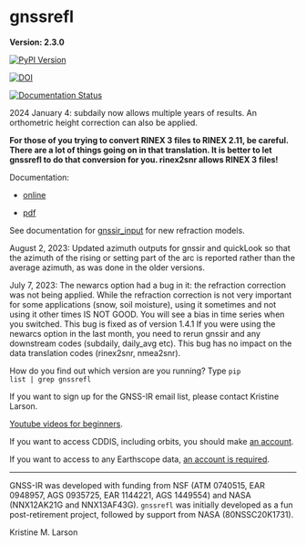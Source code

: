 # gnssrefl

**Version: 2.3.0** 

[![PyPI Version](https://img.shields.io/pypi/v/gnssrefl.svg)](https://pypi.python.org/pypi/gnssrefl) 

[![DOI](https://zenodo.org/badge/doi/10.5281/zenodo.10644225.svg)](http://dx.doi.org/10.5281/zenodo.10644225) 

[![Documentation Status](https://readthedocs.org/projects/gnssrefl/badge/?version=latest)](https://gnssrefl.readthedocs.io/en/latest/?badge=latest)

2024 January 4: subdaily now allows multiple years of results. An orthometric height correction can also be applied.

**For those of you trying to convert RINEX 3 files to RINEX 2.11, be careful. There are a lot of things going
on in that translation.  It is better to let gnssrefl to do that conversion for you.  rinex2snr allows RINEX 3
files!**

Documentation:

- [online](https://gnssrefl.readthedocs.io/en/latest/)

- [pdf](https://gnssrefl.readthedocs.io/_/downloads/en/latest/pdf/)

See documentation for [gnssir_input](https://gnssrefl.readthedocs.io/en/latest/api/gnssrefl.gnssir_input.html) for new refraction models.

August 2, 2023: Updated azimuth outputs for gnssir and quickLook so that the azimuth of the 
rising or setting part of the arc is reported rather than the average azimuth, as was done in the older versions.

July 7, 2023: The newarcs option had a bug in it: the refraction correction was not being applied.
While the refraction correction is not very important for some applications (snow, soil moisture), using it sometimes and not
using it other times IS NOT GOOD.  You will see a bias in time series when you switched. This bug is fixed as of version 1.4.1
If you were using the newarcs option in the last month, you need to rerun gnssir and any downstream codes (subdaily, daily_avg etc). This bug has 
no impact on the data translation codes (rinex2snr, nmea2snr).  

How do you find out which version are you running? Type <code>pip list | grep gnssrefl</code>

If you want to sign up for the GNSS-IR email list, please contact Kristine Larson.

[Youtube videos for beginners](https://www.youtube.com/channel/UCC1NW5oS7liG7C8NBK148Bg).

If you want to access CDDIS, including orbits, you should make [an account](https://urs.earthdata.nasa.gov/users/new).

If you want to access to any Earthscope data, [an account is required](https://data-idm.unavco.org/user/profile/login).

<HR> 

GNSS-IR was developed with funding from NSF (ATM 0740515, EAR 0948957, AGS 0935725, EAR 1144221, AGS 1449554) and 
NASA (NNX12AK21G and NNX13AF43G). <code>gnssrefl</code> was initially developed 
as a fun post-retirement project, followed by support from NASA (80NSSC20K1731).


Kristine M. Larson




